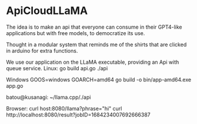 # ApiCloudLLaMA
The idea is to make an api that everyone can consume in their GPT4-like applications but with free models, to democratize its use.

Thought in a modular system that reminds me of the shirts that are clicked in arduino for extra functions.

We use our application on the LLaMA executable, providing an Api with queue service.
Linux:
go build api.go
./api

Windows
GOOS=windows GOARCH=amd64 go build -o bin/app-amd64.exe app.go

batou@kusanagi: ~/llama.cpp/./api

Browser:
curl host:8080/llama?phrase="hi"
curl http://localhost:8080/result?jobID=1684234007692666387


